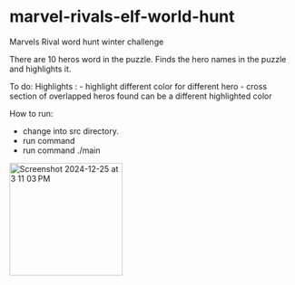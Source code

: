 # marvel-rivals-elf-world-hunt
Marvels Rival word hunt winter challenge

There are 10 heros word in the puzzle. Finds the hero names in the puzzle and highlights it. 

To do: 
Highlights :  - highlight different color for different hero
              - cross section of overlapped heros found can be a different highlighted color

How to run:
  - change into src directory.
  - run command <make>
  - run command ./main
  
<img width="199" alt="Screenshot 2024-12-25 at 3 11 03 PM" src="https://github.com/user-attachments/assets/c100ce1b-90b8-4216-be6a-10922495cf14" />
